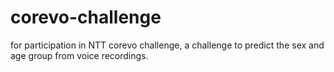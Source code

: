 # corevo-challenge
for participation in NTT corevo challenge, a challenge to predict the sex and age group from voice recordings.